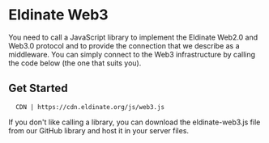 
# Eldinate Web3

You need to call a JavaScript library to implement the Eldinate Web2.0 and Web3.0 protocol and to provide the connection that we describe as a middleware. You can simply connect to the Web3 infrastructure by calling the code below (the one that suits you).

## Get Started

```http
  CDN | https://cdn.eldinate.org/js/web3.js 
```

If you don't like calling a library, you can download the eldinate-web3.js file from our GitHub library and host it in your server files.
